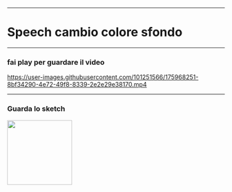 ----

# Speech cambio colore sfondo


----
### fai play per guardare il video

https://user-images.githubusercontent.com/101251566/175968251-8bf34290-4e72-49f8-8339-2e2e29e38170.mp4

----
### Guarda lo sketch

[<img width= 150 src="https://user-images.githubusercontent.com/101251566/175955927-8364a1c6-e934-4942-9d54-625756194920.png">](https://editor.p5js.org/SofiaMontanari/full/eKNIlbnVo) 
